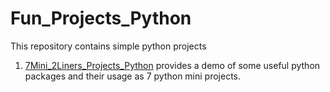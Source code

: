# Fun_Projects_Python

This repository contains simple python projects

1. <a href='https://github.com/NancyGirdhar/Fun_Projects_Python/tree/main/7Mini_2Liners_Projects_Python'>7Mini_2Liners_Projects_Python</a> provides a demo of some useful python packages and their usage as 7 python mini projects.
